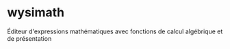 # wysimath
Éditeur d'expressions mathématiques avec fonctions de calcul algébrique et de présentation
